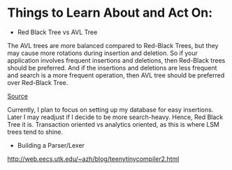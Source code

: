 # Things to Learn About and Act On:

- Red Black Tree vs AVL Tree

The AVL trees are more balanced compared to Red-Black Trees, but they may cause more rotations during insertion and deletion. So if your application involves frequent insertions and deletions, then Red-Black trees should be preferred. And if the insertions and deletions are less frequent and search is a more frequent operation, then AVL tree should be preferred over Red-Black Tree.

[Source](https://www.geeksforgeeks.org/red-black-tree-set-1-introduction-2/)

Currently, I plan to focus on setting up my database for easy insertions. Later I may readjust if I decide to be more search-heavy. Hence, Red Black Tree it is. Transaction oriented vs analytics oriented, as this is where LSM trees tend to shine.

- Building a Parser/Lexer

http://web.eecs.utk.edu/~azh/blog/teenytinycompiler2.html

